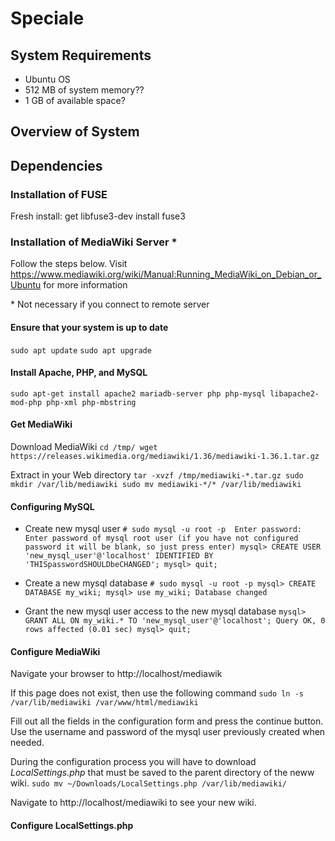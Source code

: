# Speciale

## System Requirements
* Ubuntu OS
* 512 MB of system memory??
* 1 GB of available space?

## Overview of System

## Dependencies

### Installation of FUSE
Fresh install:
get libfuse3-dev
install fuse3

### Installation of MediaWiki Server \*
Follow the steps below. Visit https://www.mediawiki.org/wiki/Manual:Running_MediaWiki_on_Debian_or_Ubuntu for more information

\* Not necessary if you connect to remote server

#### Ensure that your system is up to date
`sudo apt update`
`sudo apt upgrade`

#### Install Apache, PHP, and MySQL
`sudo apt-get install apache2 mariadb-server php php-mysql libapache2-mod-php php-xml php-mbstring`

#### Get MediaWiki
Download MediaWiki
`cd /tmp/
wget https://releases.wikimedia.org/mediawiki/1.36/mediawiki-1.36.1.tar.gz`

Extract in your Web directory
`tar -xvzf /tmp/mediawiki-*.tar.gz
sudo mkdir /var/lib/mediawiki
sudo mv mediawiki-*/* /var/lib/mediawiki`


#### Configuring MySQL
* Create new mysql user
`# sudo mysql -u root -p 
Enter password: Enter password of mysql root user (if you have not configured password it will be blank, so just press enter)
mysql> CREATE USER 'new_mysql_user'@'localhost' IDENTIFIED BY 'THISpasswordSHOULDbeCHANGED';
mysql> quit;`

* Create a new mysql database
`# sudo mysql -u root -p
mysql> CREATE DATABASE my_wiki;
mysql> use my_wiki;
Database changed`

* Grant the new mysql user access to the new mysql database
`mysql> GRANT ALL ON my_wiki.* TO 'new_mysql_user'@'localhost';
Query OK, 0 rows affected (0.01 sec)
mysql> quit;`

#### Configure MediaWiki
Navigate your browser to http://localhost/mediawik

If this page does not exist, then use the following command
`sudo ln -s /var/lib/mediawiki /var/www/html/mediawiki`

Fill out all the fields in the configuration form and press the continue button. 
Use the username and password of the mysql user previously created when needed.

During the configuration process you will have to download *LocalSettings.php* that must be saved to the parent directory of the neww wiki.
`sudo mv ~/Downloads/LocalSettings.php /var/lib/mediawiki/`

Navigate to  http://localhost/mediawiki to see your new wiki.

#### Configure LocalSettings.php

